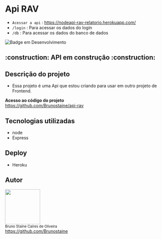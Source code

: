 # Api RAV

- `Acessar a api` : https://nodeapi-rav-relatorio.herokuapp.com/
- `/login` :  Para acessar os dados do login
- `/db` :  Para acessar os dados do banco de dados

![Badge em Desenvolvimento](http://img.shields.io/static/v1?label=STATUS&message=TESTE&color=YELLOW&style=for-the-badge)

<h2> :construction: API em construção :construction: </h2>

## Descrição do projeto

- Essa projeto é uma Api que estou criando para usar em outro projeto de Frontend.

**Acesso ao código do projeto**<br>
https://github.com/Brunostaine/api-rav

## Tecnologias utilizadas
* node
* Express

## Deploy
* Heroku

## Autor

<img src="https://user-images.githubusercontent.com/87622645/157755137-8d22a951-d323-4c33-814e-c0351ebefafe.png" width=115><br>
<sub>Bruno Staine Caires de Oliveira</sub><br>
https://github.com/Brunostaine 
